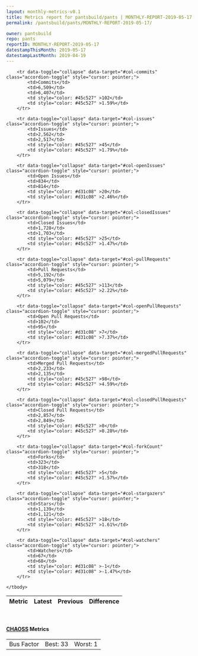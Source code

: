 ```yaml
---
layout: monthly-metrics-v0.1
title: Metrics report for pantsbuild/pants | MONTHLY-REPORT-2019-05-17 | 2019-05-17
permalink: /pantsbuild/pants/MONTHLY-REPORT-2019-05-17/

owner: pantsbuild
repo: pants
reportID: MONTHLY-REPORT-2019-05-17
datestampThisMonth: 2019-05-17
datestampLastMonth: 2019-04-19
---
```



<table class="table table-condensed" style="border-collapse:collapse;">
    <thead>
    <tr>
        <th>Metric</th>
        <th>Latest</th>
        <th>Previous</th>
        <th colspan="2" style="text-align: center;">Difference</th>
    </tr>
    </thead>
    <tbody>

        <tr data-toggle="collapse" data-target="#col-commits" class="accordion-toggle" style="cursor: pointer;">
            <td>Commits</td>
            <td>6,509</td>
            <td>6,407</td>
            <td style="color: #45c527" >102</td>
            <td style="color: #45c527" >1.59%</td>
        </tr>
        
        <tr data-toggle="collapse" data-target="#col-issues" class="accordion-toggle" style="cursor: pointer;">
            <td>Issues</td>
            <td>2,562</td>
            <td>2,517</td>
            <td style="color: #45c527" >45</td>
            <td style="color: #45c527" >1.79%</td>
        </tr>
        
        <tr data-toggle="collapse" data-target="#col-openIssues" class="accordion-toggle" style="cursor: pointer;">
            <td>Open Issues</td>
            <td>834</td>
            <td>814</td>
            <td style="color: #d31c08" >20</td>
            <td style="color: #d31c08" >2.46%</td>
        </tr>
        
        <tr data-toggle="collapse" data-target="#col-closedIssues" class="accordion-toggle" style="cursor: pointer;">
            <td>Closed Issues</td>
            <td>1,728</td>
            <td>1,703</td>
            <td style="color: #45c527" >25</td>
            <td style="color: #45c527" >1.47%</td>
        </tr>
        
        <tr data-toggle="collapse" data-target="#col-pullRequests" class="accordion-toggle" style="cursor: pointer;">
            <td>Pull Requests</td>
            <td>5,192</td>
            <td>5,079</td>
            <td style="color: #45c527" >113</td>
            <td style="color: #45c527" >2.22%</td>
        </tr>
        
        <tr data-toggle="collapse" data-target="#col-openPullRequests" class="accordion-toggle" style="cursor: pointer;">
            <td>Open Pull Requests</td>
            <td>102</td>
            <td>95</td>
            <td style="color: #d31c08" >7</td>
            <td style="color: #d31c08" >7.37%</td>
        </tr>
        
        <tr data-toggle="collapse" data-target="#col-mergedPullRequests" class="accordion-toggle" style="cursor: pointer;">
            <td>Merged Pull Requests</td>
            <td>2,233</td>
            <td>2,135</td>
            <td style="color: #45c527" >98</td>
            <td style="color: #45c527" >4.59%</td>
        </tr>
        
        <tr data-toggle="collapse" data-target="#col-closedPullRequests" class="accordion-toggle" style="cursor: pointer;">
            <td>Closed Pull Requests</td>
            <td>2,857</td>
            <td>2,849</td>
            <td style="color: #45c527" >8</td>
            <td style="color: #45c527" >0.28%</td>
        </tr>
        
        <tr data-toggle="collapse" data-target="#col-forkCount" class="accordion-toggle" style="cursor: pointer;">
            <td>Forks</td>
            <td>323</td>
            <td>318</td>
            <td style="color: #45c527" >5</td>
            <td style="color: #45c527" >1.57%</td>
        </tr>
        
        <tr data-toggle="collapse" data-target="#col-stargazers" class="accordion-toggle" style="cursor: pointer;">
            <td>Stars</td>
            <td>1,139</td>
            <td>1,121</td>
            <td style="color: #45c527" >18</td>
            <td style="color: #45c527" >1.61%</td>
        </tr>
        
        <tr data-toggle="collapse" data-target="#col-watchers" class="accordion-toggle" style="cursor: pointer;">
            <td>Watchers</td>
            <td>67</td>
            <td>68</td>
            <td style="color: #d31c08" >-1</td>
            <td style="color: #d31c08" >-1.47%</td>
        </tr>
        
    </tbody>
</table>
<br>
<h4><a target="_blank" href="https://chaoss.community/">CHAOSS</a> Metrics</h4>

<table class="table table-condensed" style="border-collapse:collapse;">
    <tbody>
        <td>Bus Factor</td>
        <td>Best: 33</td>
        <td>Worst: 1</td>
    </tbody>
</table>
